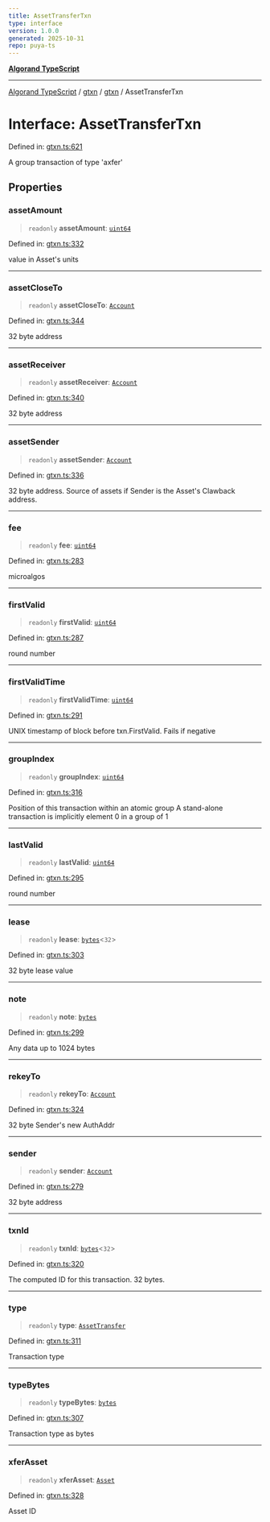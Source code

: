 ```yaml
---
title: AssetTransferTxn
type: interface
version: 1.0.0
generated: 2025-10-31
repo: puya-ts
---
```

[**Algorand TypeScript**](../../../../README.md)

***

[Algorand TypeScript](../../../../modules.md) / [gtxn](../../../README.md) / [gtxn](../README.md) / AssetTransferTxn

# Interface: AssetTransferTxn

Defined in: [gtxn.ts:621](https://github.com/algorandfoundation/puya-ts/blob/main/packages/algo-ts/src/gtxn.ts#L621)

A group transaction of type 'axfer'

## Properties

### assetAmount

> `readonly` **assetAmount**: [`uint64`](../../../../index/type-aliases/uint64.md)

Defined in: [gtxn.ts:332](https://github.com/algorandfoundation/puya-ts/blob/main/packages/algo-ts/src/gtxn.ts#L332)

value in Asset's units

***

### assetCloseTo

> `readonly` **assetCloseTo**: [`Account`](../../../../index/type-aliases/Account.md)

Defined in: [gtxn.ts:344](https://github.com/algorandfoundation/puya-ts/blob/main/packages/algo-ts/src/gtxn.ts#L344)

32 byte address

***

### assetReceiver

> `readonly` **assetReceiver**: [`Account`](../../../../index/type-aliases/Account.md)

Defined in: [gtxn.ts:340](https://github.com/algorandfoundation/puya-ts/blob/main/packages/algo-ts/src/gtxn.ts#L340)

32 byte address

***

### assetSender

> `readonly` **assetSender**: [`Account`](../../../../index/type-aliases/Account.md)

Defined in: [gtxn.ts:336](https://github.com/algorandfoundation/puya-ts/blob/main/packages/algo-ts/src/gtxn.ts#L336)

32 byte address. Source of assets if Sender is the Asset's Clawback address.

***

### fee

> `readonly` **fee**: [`uint64`](../../../../index/type-aliases/uint64.md)

Defined in: [gtxn.ts:283](https://github.com/algorandfoundation/puya-ts/blob/main/packages/algo-ts/src/gtxn.ts#L283)

microalgos

***

### firstValid

> `readonly` **firstValid**: [`uint64`](../../../../index/type-aliases/uint64.md)

Defined in: [gtxn.ts:287](https://github.com/algorandfoundation/puya-ts/blob/main/packages/algo-ts/src/gtxn.ts#L287)

round number

***

### firstValidTime

> `readonly` **firstValidTime**: [`uint64`](../../../../index/type-aliases/uint64.md)

Defined in: [gtxn.ts:291](https://github.com/algorandfoundation/puya-ts/blob/main/packages/algo-ts/src/gtxn.ts#L291)

UNIX timestamp of block before txn.FirstValid. Fails if negative

***

### groupIndex

> `readonly` **groupIndex**: [`uint64`](../../../../index/type-aliases/uint64.md)

Defined in: [gtxn.ts:316](https://github.com/algorandfoundation/puya-ts/blob/main/packages/algo-ts/src/gtxn.ts#L316)

Position of this transaction within an atomic group
A stand-alone transaction is implicitly element 0 in a group of 1

***

### lastValid

> `readonly` **lastValid**: [`uint64`](../../../../index/type-aliases/uint64.md)

Defined in: [gtxn.ts:295](https://github.com/algorandfoundation/puya-ts/blob/main/packages/algo-ts/src/gtxn.ts#L295)

round number

***

### lease

> `readonly` **lease**: [`bytes`](../../../../index/type-aliases/bytes.md)\<`32`\>

Defined in: [gtxn.ts:303](https://github.com/algorandfoundation/puya-ts/blob/main/packages/algo-ts/src/gtxn.ts#L303)

32 byte lease value

***

### note

> `readonly` **note**: [`bytes`](../../../../index/type-aliases/bytes.md)

Defined in: [gtxn.ts:299](https://github.com/algorandfoundation/puya-ts/blob/main/packages/algo-ts/src/gtxn.ts#L299)

Any data up to 1024 bytes

***

### rekeyTo

> `readonly` **rekeyTo**: [`Account`](../../../../index/type-aliases/Account.md)

Defined in: [gtxn.ts:324](https://github.com/algorandfoundation/puya-ts/blob/main/packages/algo-ts/src/gtxn.ts#L324)

32 byte Sender's new AuthAddr

***

### sender

> `readonly` **sender**: [`Account`](../../../../index/type-aliases/Account.md)

Defined in: [gtxn.ts:279](https://github.com/algorandfoundation/puya-ts/blob/main/packages/algo-ts/src/gtxn.ts#L279)

32 byte address

***

### txnId

> `readonly` **txnId**: [`bytes`](../../../../index/type-aliases/bytes.md)\<`32`\>

Defined in: [gtxn.ts:320](https://github.com/algorandfoundation/puya-ts/blob/main/packages/algo-ts/src/gtxn.ts#L320)

The computed ID for this transaction. 32 bytes.

***

### type

> `readonly` **type**: [`AssetTransfer`](../../../../index/enumerations/TransactionType.md#assettransfer)

Defined in: [gtxn.ts:311](https://github.com/algorandfoundation/puya-ts/blob/main/packages/algo-ts/src/gtxn.ts#L311)

Transaction type

***

### typeBytes

> `readonly` **typeBytes**: [`bytes`](../../../../index/type-aliases/bytes.md)

Defined in: [gtxn.ts:307](https://github.com/algorandfoundation/puya-ts/blob/main/packages/algo-ts/src/gtxn.ts#L307)

Transaction type as bytes

***

### xferAsset

> `readonly` **xferAsset**: [`Asset`](../../../../index/type-aliases/Asset.md)

Defined in: [gtxn.ts:328](https://github.com/algorandfoundation/puya-ts/blob/main/packages/algo-ts/src/gtxn.ts#L328)

Asset ID
